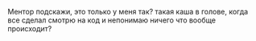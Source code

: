 Ментор подскажи, это только у меня так? такая каша в голове, когда все сделал смотрю на код и непонимаю ничего что вообще происходит?

